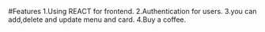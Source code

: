 #Features
1.Using REACT for frontend.
2.Authentication for users.
3.you can add,delete and update menu and card.
4.Buy a coffee.

